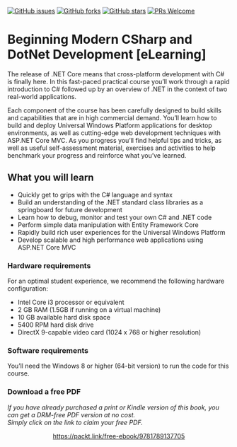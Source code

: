 [![GitHub issues](https://img.shields.io/github/issues/TrainingByPackt/Beginning-Modern-CSharp-and-DotNet-Development-eLearning.svg)](https://github.com/TrainingByPackt/Beginning-Modern-CSharp-and-DotNet-Development-eLearning/issues)
[![GitHub forks](https://img.shields.io/github/forks/TrainingByPackt/Beginning-Modern-CSharp-and-DotNet-Development-eLearning.svg)](https://github.com/TrainingByPackt/Beginning-Modern-CSharp-and-DotNet-Development-eLearning/network)
[![GitHub stars](https://img.shields.io/github/stars/TrainingByPackt/Beginning-Modern-CSharp-and-DotNet-Development-eLearning.svg)](https://github.com/TrainingByPackt/Beginning-Modern-CSharp-and-DotNet-Development-eLearning/stargazers)
[![PRs Welcome](https://img.shields.io/badge/PRs-welcome-brightgreen.svg)](https://github.com/TrainingByPackt/Beginning-Modern-CSharp-and-DotNet-Development-eLearning/pulls)



# Beginning Modern CSharp and DotNet Development [eLearning]
The release of .NET Core means that cross-platform development with C# is finally here. In this fast-paced practical course you’ll work through a rapid introduction to C# followed up by an overview of .NET in the context of two real-world applications. 

Each component of the course has been carefully designed to build skills and capabilities that are in high commercial demand. You’ll learn how to build and deploy Universal Windows Platform applications for desktop environments, as well as cutting-edge web development techniques with ASP.NET Core MVC. As you progress you’ll find helpful tips and tricks, as well as useful self-assessment material, exercises and activities to help benchmark your progress and reinforce what you’ve learned.

## What you will learn
* Quickly get to grips with the C# language and syntax
* Build an understanding of the .NET standard class libraries as a springboard for future development
* Learn how to debug, monitor and test your own C# and .NET code
* Perform simple data manipulation with Entity Framework Core
* Rapidly build rich user experiences for the Universal Windows Platform
* Develop scalable and high performance web applications using ASP.NET Core MVC

### Hardware requirements
For an optimal student experience, we recommend the following hardware configuration:
* Intel Core i3 processor or equivalent
* 2 GB RAM (1.5GB if running on a virtual machine)
* 10 GB available hard disk space
* 5400 RPM hard disk drive
* DirectX 9-capable video card (1024 x 768 or higher resolution)

### Software requirements
You’ll need the Windows 8 or higher (64-bit version) to run the code for this course.
### Download a free PDF

 <i>If you have already purchased a print or Kindle version of this book, you can get a DRM-free PDF version at no cost.<br>Simply click on the link to claim your free PDF.</i>
<p align="center"> <a href="https://packt.link/free-ebook/9781789137705">https://packt.link/free-ebook/9781789137705 </a> </p>